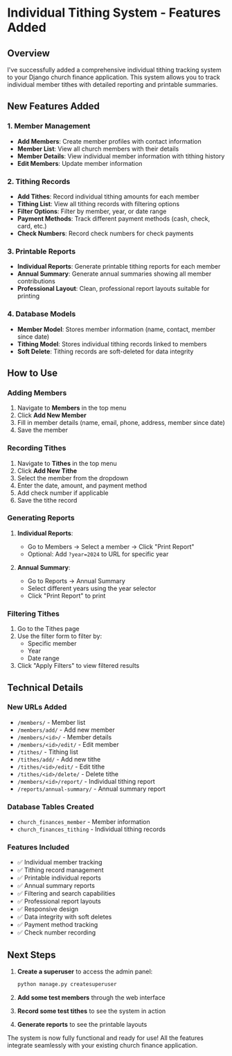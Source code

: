 # Individual Tithing System - Features Added

## Overview
I've successfully added a comprehensive individual tithing tracking system to your Django church finance application. This system allows you to track individual member tithes with detailed reporting and printable summaries.

## New Features Added

### 1. Member Management
- **Add Members**: Create member profiles with contact information
- **Member List**: View all church members with their details
- **Member Details**: View individual member information with tithing history
- **Edit Members**: Update member information

### 2. Tithing Records
- **Add Tithes**: Record individual tithing amounts for each member
- **Tithing List**: View all tithing records with filtering options
- **Filter Options**: Filter by member, year, or date range
- **Payment Methods**: Track different payment methods (cash, check, card, etc.)
- **Check Numbers**: Record check numbers for check payments

### 3. Printable Reports
- **Individual Reports**: Generate printable tithing reports for each member
- **Annual Summary**: Generate annual summaries showing all member contributions
- **Professional Layout**: Clean, professional report layouts suitable for printing

### 4. Database Models
- **Member Model**: Stores member information (name, contact, member since date)
- **Tithing Model**: Stores individual tithing records linked to members
- **Soft Delete**: Tithing records are soft-deleted for data integrity

## How to Use

### Adding Members
1. Navigate to **Members** in the top menu
2. Click **Add New Member**
3. Fill in member details (name, email, phone, address, member since date)
4. Save the member

### Recording Tithes
1. Navigate to **Tithes** in the top menu
2. Click **Add New Tithe**
3. Select the member from the dropdown
4. Enter the date, amount, and payment method
5. Add check number if applicable
6. Save the tithe record

### Generating Reports
1. **Individual Reports**: 
   - Go to Members → Select a member → Click "Print Report"
   - Optional: Add `?year=2024` to URL for specific year
   
2. **Annual Summary**:
   - Go to Reports → Annual Summary
   - Select different years using the year selector
   - Click "Print Report" to print

### Filtering Tithes
1. Go to the Tithes page
2. Use the filter form to filter by:
   - Specific member
   - Year
   - Date range
3. Click "Apply Filters" to view filtered results

## Technical Details

### New URLs Added
- `/members/` - Member list
- `/members/add/` - Add new member
- `/members/<id>/` - Member details
- `/members/<id>/edit/` - Edit member
- `/tithes/` - Tithing list
- `/tithes/add/` - Add new tithe
- `/tithes/<id>/edit/` - Edit tithe
- `/tithes/<id>/delete/` - Delete tithe
- `/members/<id>/report/` - Individual tithing report
- `/reports/annual-summary/` - Annual summary report

### Database Tables Created
- `church_finances_member` - Member information
- `church_finances_tithing` - Individual tithing records

### Features Included
- ✅ Individual member tracking
- ✅ Tithing record management
- ✅ Printable individual reports
- ✅ Annual summary reports
- ✅ Filtering and search capabilities
- ✅ Professional report layouts
- ✅ Responsive design
- ✅ Data integrity with soft deletes
- ✅ Payment method tracking
- ✅ Check number recording

## Next Steps
1. **Create a superuser** to access the admin panel:
   ```bash
   python manage.py createsuperuser
   ```

2. **Add some test members** through the web interface

3. **Record some test tithes** to see the system in action

4. **Generate reports** to see the printable layouts

The system is now fully functional and ready for use! All the features integrate seamlessly with your existing church finance application.

